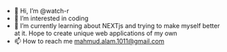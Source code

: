 - 👋 Hi, I’m @watch-r
- 👀 I’m interested in coding
- 🌱 I’m currently learning about NEXTjs and trying to make myself better at it.
     Hope to create unique web applications of my own
- 📫 How to reach me mahmud.alam.1011@gmail.com

<!---
watch-r/watch-r is a ✨ special ✨ repository because its `README.md` (this file) appears on your GitHub profile.
You can click the Preview link to take a look at your changes.
--->
